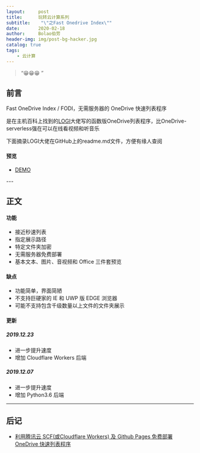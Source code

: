 ```yaml
---
layout:     post
title:      玩转云计算系列
subtitle:    "\"之Fast Onedrive Index\""
date:       2020-02-18
author:     Bolao伯劳
header-img: img/post-bg-hacker.jpg
catalog: true
tags:
    - 云计算
---
```


> “😁😁😁 ”


## 前言

Fast OneDrive Index / FODI，无需服务器的 OneDrive 快速列表程序

是在主机百科上找到的[LOGI](https://logi.im/)大佬写的函数版OneDrive列表程序，比OneDrive-serverless强在可以在线看视频和听音乐

下面摘录LOGI大佬在GitHub上的readme.md文件，方便有缘人查阅

#### 预览

- [DEMO](https://logi.im/fodi.html)

<p id = "build"></p>
---

## 正文

#### 功能

- 接近秒速列表
- 指定展示路径
- 特定文件夹加密
- 无需服务器免费部署
- 基本文本、图片、音视频和 Office 三件套预览

#### 缺点

- 功能简单，界面简陋
- 不支持巨硬家的 IE 和 UWP 版 EDGE 浏览器
- 可能不支持包含千级数量以上文件的文件夹展示

#### 更新

##### 2019.12.23

- 进一步提升速度
- 增加 Cloudflare Workers 后端

##### 2019.12.07

- 进一步提升速度
- 增加 Python3.6 后端

---


## 后记


- [利用腾讯云 SCF(或Cloudflare Workers) 及 Github Pages 免费部署 OneDrive 快速列表程序](https://logi.im/front-end/scf-fodi.html)



